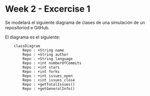 # Week 2 - Excercise 1 

Se modelará el siguiente diagrama de clases de una simulación de un repositoriod e GitHub.

El diagrama es el siguiente:

```mermaid
    classDiagram
        Repo : +String name
        Repo : +String author
        Repo : +String language
        Repo : +int numberOfCommits
        Repo : +int stars
        Repo : +int forks
        Repo : +int issues_open
        Repo : +int issues_close
        Repo : +getTotalIssues()
        Repo : +getGeneralInfo()
```
